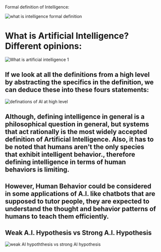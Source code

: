 Formal definition of Intelligence:

![what is intelligence formal definition](https://user-images.githubusercontent.com/124640512/218216057-31c9b213-a132-4301-8cf7-049d1e956975.png)


# What is Artificial Intelligence? Different opinions:


![What is artificial intelligence 1](https://user-images.githubusercontent.com/124640512/218216139-4b8c75da-04b1-4ce6-b225-f493f9cadff9.png)


## If we look at all the definitions from a high level by abstracting the specifics in the definition, we can deduce these into these fours statements:

![definations of AI at high level](https://user-images.githubusercontent.com/124640512/218216207-b6b19a50-040e-407b-93ae-f4d1422ab5e6.png)


## Although, defining intelligence in general is a philosophical question in general, but systems that act rationally is the most widely accepted definition of Artificial Intelligence. Also, it has to be noted that humans aren't the only species that exhibit intelligent behavior., therefore defining intelligence in terms of human behaviors is limiting.

## However, Human Behavior could be considered in some applications of A.I. like chatbots that are supposed to tutor people, they are expected to understand the thought and behavior patterns of humans to teach them efficiently.

## Weak A.I. Hypothesis vs Strong A.I. Hypothesis

![weak AI hypoththesis vs strong AI hypothesis](https://user-images.githubusercontent.com/124640512/218216248-293aabe6-11f6-40fe-804c-e67333d4122e.png)
